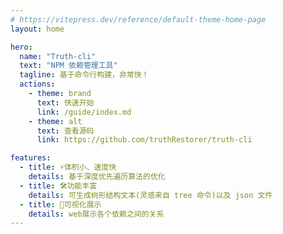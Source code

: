```yaml
---
# https://vitepress.dev/reference/default-theme-home-page
layout: home

hero:
  name: "Truth-cli"
  text: "NPM 依赖管理工具"
  tagline: 基于命令行构建，非常快！
  actions:
    - theme: brand
      text: 快速开始
      link: /guide/index.md
    - theme: alt
      text: 查看源码
      link: https://github.com/truthRestorer/truth-cli

features:
  - title: ⚡️体积小、速度快
    details: 基于深度优先遍历算法的优化
  - title: 🛠️功能丰富
    details: 可生成树形结构文本(灵感来自 tree 命令)以及 json 文件
  - title: 📱可视化展示
    details: web展示各个依赖之间的关系
---
```


